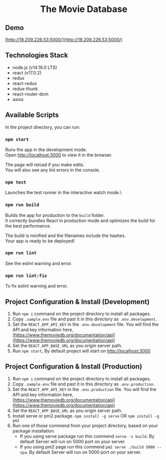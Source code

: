 <h1 align='center'>
    The Movie Database
</h1>


## Demo
[http://18.209.226.53:5000/](http://18.209.226.53:5000/)

## Technologies Stack

- node.js (v14.16.0 LTS)
- react (v17.0.2)
- redux
- react-redux
- redux-thunk
- react-router-dom
- axios

## Available Scripts

In the project directory, you can run:

### `npm start`

Runs the app in the development mode.\
Open [http://localhost:3000](http://localhost:3000) to view it in the browser.

The page will reload if you make edits.\
You will also see any lint errors in the console.

### `npm test`

Launches the test runner in the interactive watch mode.\

### `npm run build`

Builds the app for production to the `build` folder.\
It correctly bundles React in production mode and optimizes the build for the best performance.

The build is minified and the filenames include the hashes.\
Your app is ready to be deployed!

### `npm run lint`

See the eslint warning and error.

### `npm run lint:fix`

To fix eslint warning and error.


## Project Configuration & Install (Development)

1. Run `npm i` command on the project directory to install all packages.
2. Copy `.sample.env` file and past it in this directory as `.env.development`.
3. Set the `REACT_APP_API_KEY` in the `.env.development` file. You will find the API and key information here, [https://www.themoviedb.org/documentation/api](https://www.themoviedb.org/documentation/api)
4. Set the `REACT_APP_BASE_URL` as you origin server path.
5. Run `npm start`, By default project will start on [http://localhost:3000](http://localhost:3000) 

## Project Configuration & Install (Production)

1. Run `npm i` command on the project directory to install all packages.
2. Copy `.sample.env` file and past it in this directory as `.env.production`.
3. Set the `REACT_APP_API_KEY` in the `.env.production` file. You will find the API and key information here, [https://www.themoviedb.org/documentation/api](https://www.themoviedb.org/documentation/api) 
4. Set the `REACT_APP_BASE_URL` as you origin server path.
5. Install serve or pm2 package. `npm install -g serve` OR `npm install -g pm2`
6. Run one of those commend from your project directory, based on your package installation.
    - If you using serve package run this commend `serve -s build`. By default Server will run on 5000 port on your server.
    - If you using pm2 page run this commend `pm2 serve ./build 5000 --spa`. By default Server will run on 5000 port on your server.



